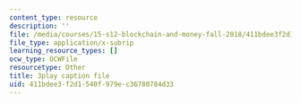 ```yaml
---
content_type: resource
description: ''
file: /media/courses/15-s12-blockchain-and-money-fall-2018/411bdee3f2d1540f979ec36780784d33_-cZPoqnRZq4.vtt
file_type: application/x-subrip
learning_resource_types: []
ocw_type: OCWFile
resourcetype: Other
title: 3play caption file
uid: 411bdee3-f2d1-540f-979e-c36780784d33
---
```

